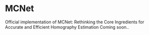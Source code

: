 # MCNet
Official implementation of MCNet: Rethinking the Core Ingredients for Accurate and Efficient Homography Estimation
Coming soon..
